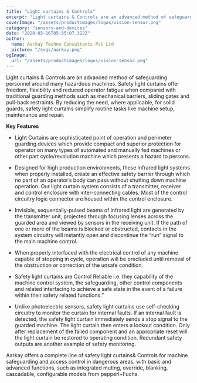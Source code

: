 ```yaml
---
title: "Light curtains & Controls"
excerpt: "Light curtains & Controls are an advanced method of safeguarding personnel around many hazardous machines. Safety light curtains offer freedom, flexibility and reduced operator fatigue when compared with traditional guarding methods such as mechanical barriers, sliding gates and pull-back restraints. By reducing the need, where applicable, for solid guards, safety light curtains simplify routine tasks like machine setup, maintenance and repair."
coverImage: "/assets/productimages/logos/vision-sensor.png"
category: "sensors-and-devices"
date: "2020-03-16T05:35:07.322Z"
author:
  name: Aarkay Techno Consultants Pvt Ltd
  picture: "/svgs/aarkay.png"
ogImage:
  url: "/assets/productimages/logos/vision-sensor.png"
---
```


Light curtains & Controls are an advanced method of safeguarding personnel around many hazardous machines. Safety light curtains offer freedom, flexibility and reduced operator fatigue when compared with traditional guarding methods such as mechanical barriers, sliding gates and pull-back restraints. By reducing the need, where applicable, for solid guards, safety light curtains simplify routine tasks like machine setup, maintenance and repair.

**Key Features**

- Light Curtains are sophisticated point of operation and perimeter guarding devices which provide compact and superior protection for operator on many types of automated and manually fed machines or other part cycle/revolution machine which presents a hazard to persons.

- Designed for high production environments, these infrared light systems when properly installed, create an effective safety barrier through which no part of an operator’s body can pass without shutting down machine operation. Our light curtain system consists of a transmitter, receiver and control enclosure with inter-connecting cables. Most of the control circuitry logic connector are housed within the control enclosure.

- Invisible, sequentially-pulsed beams of infrared light are generated by the transmitter unit, projected through focusing lenses across the guarded area and viewed by sensors in the receiving unit. If the path of one or more of the beams is blocked or obstructed, contacts in the system circuitry will instantly open and discontinue the “run” signal to the main machine control.

- When properly interfaced with the electrical control of any machine capable of stopping in cycle, operation will be precluded until removal of the obstruction or correction of the unsafe condition.

- Safety light curtains are Control Reliable i.e. they capability of the machine control system, the safeguarding, other control components and related interfacing to achieve a safe state in the event of a failure within their safety related functions.”

- Unlike photoelectric sensors, safety light curtains use self-checking circuitry to monitor the curtain for internal faults. If an internal fault is detected, the safety light curtain immediately sends a stop signal to the guarded machine. The light curtain then enters a lockout condition. Only after replacement of the failed component and an appropriate reset will the light curtain be restored to operating condition. Redundant safety outputs are another example of safety monitoring.

Aarkay offers a complete line of safety light curtains& Controls for machine safeguarding and access control in dangerous areas, with basic and advanced functions, such as integrated muting, override, blanking, cascadable, configurable models from pepperl+Fuchs.

